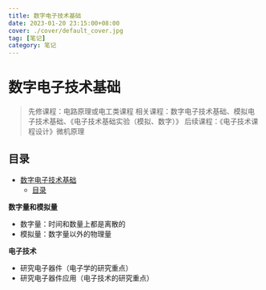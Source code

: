 ```yaml
---
title: 数字电子技术基础
date: 2023-01-20 23:15:00+08:00
cover: ./cover/default_cover.jpg
tag: [笔记]
category: 笔记
---
```


# 数字电子技术基础

> 先修课程：电路原理或电工类课程
> 相关课程：数字电子技术基础、模拟电子技术基础、《电子技术基础实验（模拟、数字）》
> 后续课程：《电子技术课程设计》微机原理

## 目录

- [数字电子技术基础](#数字电子技术基础)
  - [目录](#目录)

**数字量和模拟量**

- 数字量：时间和数量上都是离散的
- 模拟量：数字量以外的物理量

**电子技术**

- 研究电子器件（电子学的研究重点）
- 研究电子器件应用（电子技术的研究重点）

<style>
    gold{
        color:black;
        background-color:gold;
    }
    green{
        color:white;
        background-color:green;
    }
    warn{
        color:white;
        background-color:red;
    }
</style>
